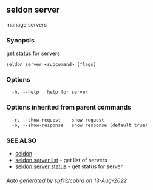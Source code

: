 ## seldon server

manage servers

### Synopsis

get status for servers

```
seldon server <subcomand> [flags]
```

### Options

```
  -h, --help   help for server
```

### Options inherited from parent commands

```
  -r, --show-request    show request
  -o, --show-response   show response (default true)
```

### SEE ALSO

* [seldon](seldon.md)	 - 
* [seldon server list](seldon_server_list.md)	 - get list of servers
* [seldon server status](seldon_server_status.md)	 - get status for server

###### Auto generated by spf13/cobra on 13-Aug-2022
